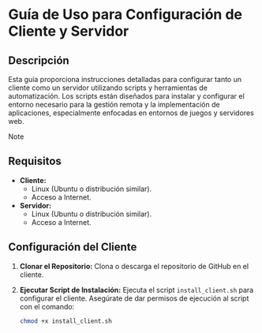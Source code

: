 # **Guía de Uso para Configuración de Cliente y Servidor**

## Descripción

Esta guía proporciona instrucciones detalladas para configurar tanto un cliente como un servidor utilizando scripts y herramientas de automatización. Los scripts están diseñados para instalar y configurar el entorno necesario para la gestión remota y la implementación de aplicaciones, especialmente enfocadas en entornos de juegos y servidores web.

> [!NOTE]
> ## Requisitos
> - **Cliente:** 
>   - Linux (Ubuntu o distribución similar).
>   - Acceso a Internet.
> - **Servidor:**
>   - Linux (Ubuntu o distribución similar).
>   - Acceso a Internet.

## Configuración del Cliente

1. **Clonar el Repositorio:**
   Clona o descarga el repositorio de GitHub en el cliente.

2. **Ejecutar Script de Instalación:**
   Ejecuta el script `install_client.sh` para configurar el cliente. Asegúrate de dar permisos de ejecución al script con el comando:
   ```bash
   chmod +x install_client.sh
